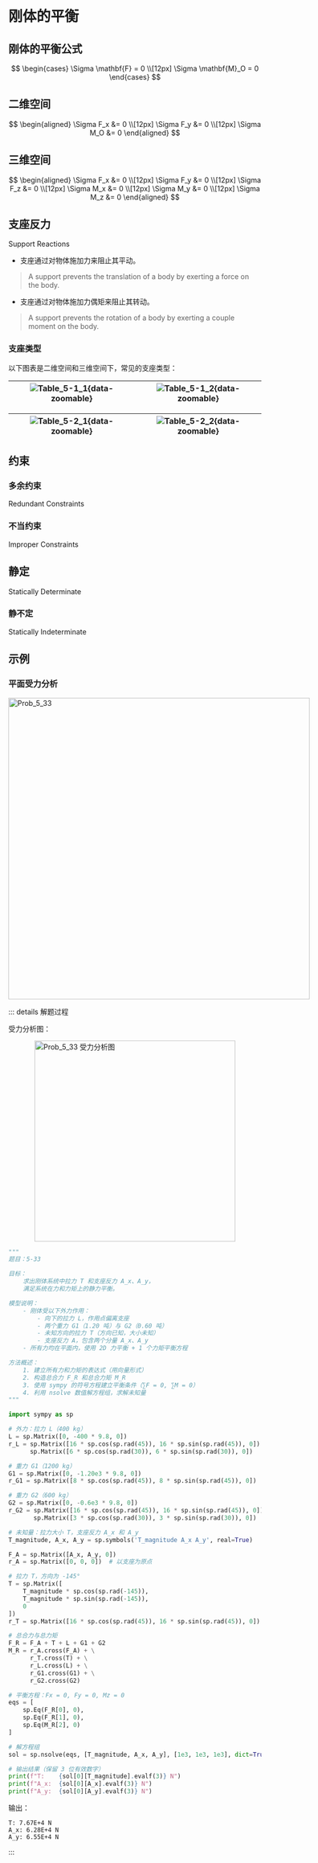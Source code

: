 # 刚体的平衡

## 刚体的平衡公式

$$
\begin{cases}
\Sigma \mathbf{F} = 0 \\[12px]
\Sigma \mathbf{M}_O = 0
\end{cases}
$$

## 二维空间

$$
\begin{aligned}
\Sigma F_x &= 0 \\[12px]
\Sigma F_y &= 0 \\[12px]
\Sigma M_O &= 0
\end{aligned}
$$

## 三维空间

$$
\begin{aligned}
\Sigma F_x &= 0 \\[12px]
\Sigma F_y &= 0 \\[12px]
\Sigma F_z &= 0 \\[12px]
\Sigma M_x &= 0 \\[12px]
\Sigma M_y &= 0 \\[12px]
\Sigma M_z &= 0
\end{aligned}
$$

## 支座反力

Support Reactions

- 支座通过对物体施加力来阻止其平动。

> A support prevents the translation of a body by exerting a force on the body.

- 支座通过对物体施加力偶矩来阻止其转动。

> A support prevents the rotation of a body by exerting a couple moment on the body.

### 支座类型

以下图表是二维空间和三维空间下，常见的支座类型：

| ![Table_5-1_1](/物理学/力学/静力学/Table_5-1_1.png){data-zoomable} | ![Table_5-1_2](/物理学/力学/静力学/Table_5-1_2.png){data-zoomable} |
|:--:|:--:|

| ![Table_5-2_1](/物理学/力学/静力学/Table_5-2_1.png){data-zoomable} | ![Table_5-2_2](/物理学/力学/静力学/Table_5-2_2.png){data-zoomable} |
|:--:|:--:|

## 约束

### 多余约束

Redundant Constraints

### 不当约束

Improper Constraints

## 静定

Statically Determinate 

### 静不定

Statically Indeterminate

## 示例

### 平面受力分析

<div style="width: fit-content; margin: 0 auto;">
  <img src="/物理学/力学/静力学/Prob_5_33.png" alt="Prob_5_33" style="height: 600px;">
</div>

::: details 解题过程

受力分析图：

<div style="width: fit-content; margin: 0 auto;">
    <img src="/物理学/力学/静力学/FBD/Prob_5_33/Prob_5_33_FBD.png" alt="Prob_5_33 受力分析图" style="height: 400px;">
</div>

```Python
"""
题目：5-33

目标：
    求出刚体系统中拉力 T 和支座反力 A_x、A_y，
    满足系统在力和力矩上的静力平衡。

模型说明：
    - 刚体受以下外力作用：
        - 向下的拉力 L，作用点偏离支座
        - 两个重力 G1（1.20 吨）与 G2（0.60 吨）
        - 未知方向的拉力 T（方向已知，大小未知）
        - 支座反力 A，包含两个分量 A_x、A_y
    - 所有力均在平面内，使用 2D 力平衡 + 1 个力矩平衡方程

方法概述：
    1. 建立所有力和力矩的表达式（用向量形式）
    2. 构造总合力 F_R 和总合力矩 M_R
    3. 使用 sympy 的符号方程建立平衡条件（∑F = 0, ∑M = 0）
    4. 利用 nsolve 数值解方程组，求解未知量
"""

import sympy as sp

# 外力：拉力 L（400 kg）
L = sp.Matrix([0, -400 * 9.8, 0])
r_L = sp.Matrix([16 * sp.cos(sp.rad(45)), 16 * sp.sin(sp.rad(45)), 0]) + \
      sp.Matrix([6 * sp.cos(sp.rad(30)), 6 * sp.sin(sp.rad(30)), 0])

# 重力 G1（1200 kg）
G1 = sp.Matrix([0, -1.20e3 * 9.8, 0])
r_G1 = sp.Matrix([8 * sp.cos(sp.rad(45)), 8 * sp.sin(sp.rad(45)), 0])

# 重力 G2（600 kg）
G2 = sp.Matrix([0, -0.6e3 * 9.8, 0])
r_G2 = sp.Matrix([16 * sp.cos(sp.rad(45)), 16 * sp.sin(sp.rad(45)), 0]) + \
       sp.Matrix([3 * sp.cos(sp.rad(30)), 3 * sp.sin(sp.rad(30)), 0])

# 未知量：拉力大小 T，支座反力 A_x 和 A_y
T_magnitude, A_x, A_y = sp.symbols('T_magnitude A_x A_y', real=True)

F_A = sp.Matrix([A_x, A_y, 0])
r_A = sp.Matrix([0, 0, 0])  # 以支座为原点

# 拉力 T，方向为 -145°
T = sp.Matrix([
    T_magnitude * sp.cos(sp.rad(-145)),
    T_magnitude * sp.sin(sp.rad(-145)),
    0
])
r_T = sp.Matrix([16 * sp.cos(sp.rad(45)), 16 * sp.sin(sp.rad(45)), 0])

# 总合力与总力矩
F_R = F_A + T + L + G1 + G2
M_R = r_A.cross(F_A) + \
      r_T.cross(T) + \
      r_L.cross(L) + \
      r_G1.cross(G1) + \
      r_G2.cross(G2)

# 平衡方程：Fx = 0, Fy = 0, Mz = 0
eqs = [
    sp.Eq(F_R[0], 0),
    sp.Eq(F_R[1], 0),
    sp.Eq(M_R[2], 0)
]

# 解方程组
sol = sp.nsolve(eqs, [T_magnitude, A_x, A_y], [1e3, 1e3, 1e3], dict=True)

# 输出结果（保留 3 位有效数字）
print(f"T:    {sol[0][T_magnitude].evalf(3)} N")
print(f"A_x:  {sol[0][A_x].evalf(3)} N")
print(f"A_y:  {sol[0][A_y].evalf(3)} N")

```

输出：

```
T: 7.67E+4 N
A_x: 6.28E+4 N
A_y: 6.55E+4 N
```

:::
